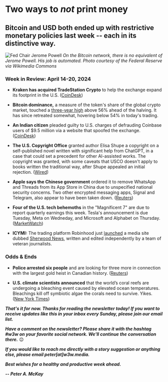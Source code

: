# Two ways to *not* print money
## Bitcoin and USD both ended up with restrictive monetary policies last week -- each in its distinctive way.

<!--

Platform drafts...

- MailChimp: https://us15.admin.mailchimp.com/email/editor?id=20349331

- LinkedIn: https://www.linkedin.com/article/edit/7187869512904454144/?author=urn%3Ali%3Afsd_profile%3AACoAAAYIbNkBPBHpNq--pp945GKBQMoaBxEppjg

- Medium: https://medium.com/p/eff9388b31fa/edit

-->

![Fed Chair Jerome Powell](https://w3w.news/img/powell-1920.jpg)
*On the Bitcoin network, there is no equivalent of Jerome Powell. His job is automated. Photo courtesy of the Federal Reserve via Wikimedia Commons*

<!--

Lede item. Should run ~450 words. Juxtapose Fed flip-flopping and the halving. A contrast in monetary policies.

https://www.cnn.com/2024/04/16/business/chair-powell-discussion/index.html

https://www.reuters.com/markets/us/feds-powell-jefferson-square-restrictive-policy-with-strong-data-2024-04-16/

-->

### Week in Review: April 14-20, 2024

- **Kraken has acquired TradeStation Crypto** to help the exchange expand its footprint in the U.S. ([CoinDesk](https://www.coindesk.com/business/2024/04/18/cryptocurrency-exchange-kraken-acquires-tradestation-crypto/))

- **Bitcoin dominance,** a measure of the token's share of the global crypto market, touched a [three-year high](https://www.reuters.com/world/americas/police-arrest-six-seek-three-others-linked-canadas-largest-gold-heist-2024-04-17/) above 56% ahead of the halving. It has since retreated somewhat, hovering below 54% in today's trading.

- **An Indian citizen** pleaded guilty to U.S. charges of defrauding Coinbase users of $9.5 million via a website that spoofed the exchange. ([CoinDesk](https://www.coindesk.com/policy/2024/04/19/indian-man-pleads-guilty-to-creating-spoofed-coinbase-website-stealing-95m-in-crypto/))

- **The U.S. Copyright Office** granted author Elisa Shupe a copyright on a self-published novel written with significant help from ChatGPT, in a case that could set a precedent for other AI-assisted works. The copyright was granted, with some caveats that USCO doesn't apply to books written the traditional way, after Shupe appealed an initial rejection. ([Wired](https://www.wired.com/story/the-us-copyright-office-loosens-up-a-little-on-ai/))  

- **Apple says the Chinese government** ordered it to remove WhatsApp and Threads from its App Store in China due to unspecified national security concerns. Two other encrypted messaging apps, Signal and Telegram, also appear to have been taken down. ([Reuters](https://www.reuters.com/technology/apple-removes-whatsapp-threads-china-app-store-wsj-reports-2024-04-19/))

- **Four of the U.S. tech behemoths** in the "Magnificent 7" are due to report quarterly earnings this week. Tesla's announcement is due Tuesday, Meta on Wedneday, and Microsoft and Alphabet on Thursday. ([MarketWatch](https://www.msn.com/en-us/money/companies/the-magnificent-seven-have-gotten-less-magnificent-ahead-of-earnings-this-one-could-have-the-most-explaining-to-do/ar-AA1noimL))

- **ICYMI:** The trading platform Robinhood just [launched](https://www.axios.com/2024/04/09/robinhood-launches-sherwood-media) a media site dubbed [Sherwood News](https://sherwood.news/), written and edited independently by a team of veteran journalists.

### Odds & Ends

- **Police arrested six people** and are looking for three more in connection with the largest gold heist in Canadian history. ([Reuters](https://www.reuters.com/world/americas/police-arrest-six-seek-three-others-linked-canadas-largest-gold-heist-2024-04-17/))

- **U.S. climate scientists announced** that the world’s coral reefs are undergoing a bleaching event caused by elevated ocean temperatures. Bleachings kill off symbiotic algae the corals need to survive. Yikes. ([New York Times](https://www.nytimes.com/2024/04/15/climate/coral-reefs-bleaching.html))

_**That's it for now. Thanks for reading the newsletter today! If you want to receive updates like this in your inbox every Sunday, please join our email list.**_

_**Have a comment on the newsletter? Please share it with the hashtag #w3w on your favorite social network. We'll continue the conversation there.**_ 😉

_**If you would like to reach me directly with a story suggestion or anything else, please email peter[at]w3w.media.**_

_**Best wishes for a healthy and productive week ahead.**_  

_**-- Peter A. McKay**_  
